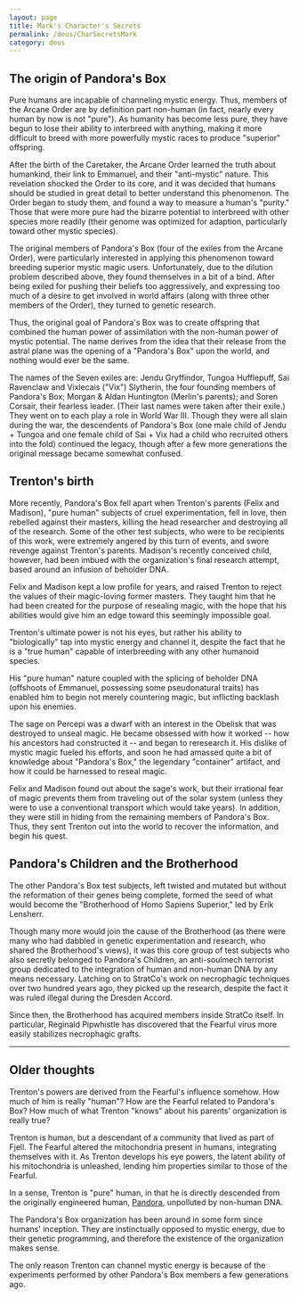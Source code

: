 ```yaml
---
layout: page
title: Mark's Character's Secrets
permalink: /deus/CharSecretsMark
category: deus
---
```

## The origin of Pandora's Box

Pure humans are incapable of channeling mystic energy. Thus, members of the Arcane Order  are by definition part non-human (in fact, nearly every human by now is not &quot;pure&quot;). As humanity has become less pure, they have begun to lose their ability to interbreed with  anything, making it more difficult to breed with more powerfully mystic races to produce  &quot;superior&quot; offspring.

After the birth of the Caretaker, the Arcane Order learned the truth about humankind, their link to Emmanuel, and their &quot;anti-mystic&quot; nature. This revelation shocked the Order to its core, and it was decided that humans should be studied in great detail to better  understand this phenomenon. The Order began to study them, and found a way to measure a  human's &quot;purity.&quot; Those that were more pure had the bizarre potential to interbreed with  other species more readily (their genome was optimized for adaption, particularly toward other mystic species).

The original members of Pandora's Box (four of the exiles from the Arcane Order), were  particularly interested in applying this phenomenon toward breeding superior mystic  magic users. Unfortunately, due to the dilution problem described above, they found  themselves in a bit of a bind. After being exiled for pushing their beliefs too  aggressively, and expressing too much of a desire to get involved in world affairs  (along with three other members of the Order), they turned to genetic research.

Thus, the original goal of Pandora's Box was to create offspring that combined the human  power of assimilation with the non-human power of mystic potential. The name derives from the idea that their release from the astral plane was the opening of a &quot;Pandora's Box&quot; upon the world, and nothing would ever be the same.

The names of the Seven exiles are: Jendu Gryffindor, Tungoa Hufflepuff, Sai Ravenclaw  and Vixlecais (&quot;Vix&quot;) Slytherin, the four founding members of Pandora's Box; Morgan &amp;  Aldan Huntington (Merlin's parents); and Soren Corsair, their fearless leader. (Their  last names were taken after their exile.) They went on to each play a role in World War  III. Though they were all slain during the war, the descendents of Pandora's Box (one  male child of Jendu + Tungoa and one female child of Sai + Vix had a child who recruited  others into the fold) continued the legacy, though after a few more generations the  original message became somewhat confused.


## Trenton's birth

More recently, Pandora's Box fell apart when Trenton's parents (Felix and Madison),  &quot;pure human&quot; subjects of cruel experimentation, fell in love, then rebelled against  their masters, killing the head researcher and destroying all of the research. Some of  the other test subjects, who were to be recipients of this work, were extremely angered  by this turn of events, and swore revenge against Trenton's parents. Madison's recently conceived child, however, had been imbued with the organization's final research  attempt, based around an infusion of beholder DNA.

Felix and Madison kept a low profile for years, and raised Trenton to reject the values of their magic-loving former masters. They taught him that he had been created for the  purpose of resealing magic, with the hope that his abilities would give him an edge toward this seemingly impossible goal.

Trenton's ultimate power is not his eyes, but rather his ability to &quot;biologically&quot; tap into mystic energy and channel it, despite the fact that he is a &quot;true human&quot; capable of interbreeding with any other humanoid species.

His &quot;pure human&quot; nature coupled with the splicing of beholder DNA (offshoots of Emmanuel, possessing some pseudonatural traits) has enabled him to begin not merely countering magic, but inflicting backlash upon his enemies.

The sage on Percepi was a dwarf with an interest in the Obelisk that was destroyed to unseal magic. He became obsessed with how it worked -- how his ancestors had constructed it -- and began to reresearch it. His dislike of mystic magic fueled his efforts, and soon he had amassed quite a bit of knowledge about &quot;Pandora's Box,&quot; the legendary &quot;container&quot; artifact, and how it could be harnessed to reseal magic.

Felix and Madison found out about the sage's work, but their irrational fear of magic prevents them from traveling out of the solar system (unless they were to use a conventional transport which would take years). In addition, they were still in hiding from the remaining members of Pandora's Box. Thus, they sent Trenton out into the world to recover the information, and begin his quest.


## Pandora's Children and the Brotherhood

The other Pandora's Box test subjects, left twisted and mutated but without the reformation of their genes being complete, formed the seed of what would become the &quot;Brotherhood of Homo Sapiens Superior,&quot; led by Erik Lensherr.

Though many more would join the cause of the Brotherhood (as there were many who had dabbled in genetic experimentation and research, who shared the Brotherhood's views), it was this core group of test subjects who also secretly belonged to Pandora's Children, an anti-soulmech terrorist group dedicated to the integration of human and non-human DNA by any means necessary. Latching on to StratCo's work on necrophagic techniques over two hundred years ago, they picked up the research, despite the fact it was ruled illegal during the Dresden Accord.

Since then, the Brotherhood has acquired members inside StratCo itself. In particular, Reginald Pipwhistle has discovered that the Fearful virus more easily stabilizes necrophagic grafts.

-----

## Older thoughts

Trenton's powers are derived from the Fearful's influence somehow. How much of him is really &quot;human&quot;? How are the Fearful related to Pandora's Box? How much of what Trenton &quot;knows&quot; about his parents' organization is really true?

Trenton is human, but a descendant of a community that lived as part of Fjell. The Fearful altered the mitochondria present in humans, integrating themselves with it. As Trenton develops his eye powers, the latent ability of his mitochondria is unleashed, lending him properties similar to those of the Fearful.

In a sense, Trenton is &quot;pure&quot; human, in that he is directly descended from the originally engineered human, [Pandora](http://www.pantheon.org/articles/p/pandora.html), unpolluted by non-human DNA.

The Pandora's Box organization has been around in some form since humans' inception. They are instinctually opposed to mystic energy, due to their genetic programming, and therefore the existence of the organization makes sense.

The only reason Trenton can channel mystic energy is because of the experiments performed by other Pandora's Box members a few generations ago.
